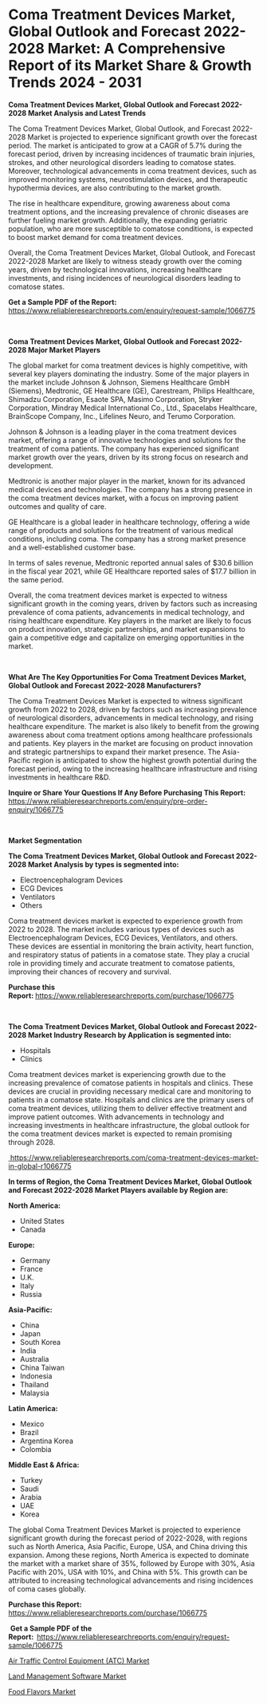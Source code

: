 <p><h1>Coma Treatment Devices Market, Global Outlook and Forecast 2022-2028 Market: A Comprehensive Report of its Market Share & Growth Trends 2024 - 2031</h1></p><p><strong>Coma Treatment Devices Market, Global Outlook and Forecast 2022-2028 Market Analysis and Latest Trends</strong></p>
<p><p>The Coma Treatment Devices Market, Global Outlook, and Forecast 2022-2028 Market is projected to experience significant growth over the forecast period. The market is anticipated to grow at a CAGR of 5.7% during the forecast period, driven by increasing incidences of traumatic brain injuries, strokes, and other neurological disorders leading to comatose states. Moreover, technological advancements in coma treatment devices, such as improved monitoring systems, neurostimulation devices, and therapeutic hypothermia devices, are also contributing to the market growth.</p><p>The rise in healthcare expenditure, growing awareness about coma treatment options, and the increasing prevalence of chronic diseases are further fueling market growth. Additionally, the expanding geriatric population, who are more susceptible to comatose conditions, is expected to boost market demand for coma treatment devices.</p><p>Overall, the Coma Treatment Devices Market, Global Outlook, and Forecast 2022-2028 Market are likely to witness steady growth over the coming years, driven by technological innovations, increasing healthcare investments, and rising incidences of neurological disorders leading to comatose states.</p></p>
<p><strong>Get a Sample PDF of the Report:&nbsp;</strong> <a href="https://www.reliableresearchreports.com/enquiry/request-sample/1066775">https://www.reliableresearchreports.com/enquiry/request-sample/1066775</a></p>
<p>&nbsp;</p>
<p><strong>Coma Treatment Devices Market, Global Outlook and Forecast 2022-2028 Major Market Players</strong></p>
<p><p>The global market for coma treatment devices is highly competitive, with several key players dominating the industry. Some of the major players in the market include Johnson & Johnson, Siemens Healthcare GmbH (Siemens), Medtronic, GE Healthcare (GE), Carestream, Philips Healthcare, Shimadzu Corporation, Esaote SPA, Masimo Corporation, Stryker Corporation, Mindray Medical International Co., Ltd., Spacelabs Healthcare, BrainScope Company, Inc., Lifelines Neuro, and Terumo Corporation.</p><p>Johnson & Johnson is a leading player in the coma treatment devices market, offering a range of innovative technologies and solutions for the treatment of coma patients. The company has experienced significant market growth over the years, driven by its strong focus on research and development.</p><p>Medtronic is another major player in the market, known for its advanced medical devices and technologies. The company has a strong presence in the coma treatment devices market, with a focus on improving patient outcomes and quality of care.</p><p>GE Healthcare is a global leader in healthcare technology, offering a wide range of products and solutions for the treatment of various medical conditions, including coma. The company has a strong market presence and a well-established customer base.</p><p>In terms of sales revenue, Medtronic reported annual sales of $30.6 billion in the fiscal year 2021, while GE Healthcare reported sales of $17.7 billion in the same period.</p><p>Overall, the coma treatment devices market is expected to witness significant growth in the coming years, driven by factors such as increasing prevalence of coma patients, advancements in medical technology, and rising healthcare expenditure. Key players in the market are likely to focus on product innovation, strategic partnerships, and market expansions to gain a competitive edge and capitalize on emerging opportunities in the market.</p></p>
<p>&nbsp;</p>
<p><strong>What Are The Key Opportunities For Coma Treatment Devices Market, Global Outlook and Forecast 2022-2028 Manufacturers?</strong></p>
<p><p>The Coma Treatment Devices Market is expected to witness significant growth from 2022 to 2028, driven by factors such as increasing prevalence of neurological disorders, advancements in medical technology, and rising healthcare expenditure. The market is also likely to benefit from the growing awareness about coma treatment options among healthcare professionals and patients. Key players in the market are focusing on product innovation and strategic partnerships to expand their market presence. The Asia-Pacific region is anticipated to show the highest growth potential during the forecast period, owing to the increasing healthcare infrastructure and rising investments in healthcare R&D.</p></p>
<p><strong>Inquire or Share Your Questions If Any Before Purchasing This Report:</strong> <a href="https://www.reliableresearchreports.com/enquiry/pre-order-enquiry/1066775">https://www.reliableresearchreports.com/enquiry/pre-order-enquiry/1066775</a></p>
<p>&nbsp;</p>
<p><strong>Market Segmentation</strong></p>
<p><strong>The Coma Treatment Devices Market, Global Outlook and Forecast 2022-2028 Market Analysis by types is segmented into:</strong></p>
<p><ul><li>Electroencephalogram Devices</li><li>ECG Devices</li><li>Ventilators</li><li>Others</li></ul></p>
<p><p>Coma treatment devices market is expected to experience growth from 2022 to 2028. The market includes various types of devices such as Electroencephalogram Devices, ECG Devices, Ventilators, and others. These devices are essential in monitoring the brain activity, heart function, and respiratory status of patients in a comatose state. They play a crucial role in providing timely and accurate treatment to comatose patients, improving their chances of recovery and survival.</p></p>
<p><strong>Purchase this Report:&nbsp;</strong><a href="https://www.reliableresearchreports.com/purchase/1066775">https://www.reliableresearchreports.com/purchase/1066775</a></p>
<p>&nbsp;</p>
<p><strong>The Coma Treatment Devices Market, Global Outlook and Forecast 2022-2028 Market Industry Research by Application is segmented into:</strong></p>
<p><ul><li>Hospitals</li><li>Clinics</li></ul></p>
<p><p>Coma treatment devices market is experiencing growth due to the increasing prevalence of comatose patients in hospitals and clinics. These devices are crucial in providing necessary medical care and monitoring to patients in a comatose state. Hospitals and clinics are the primary users of coma treatment devices, utilizing them to deliver effective treatment and improve patient outcomes. With advancements in technology and increasing investments in healthcare infrastructure, the global outlook for the coma treatment devices market is expected to remain promising through 2028.</p></p>
<p><a href="https://www.reliableresearchreports.com/coma-treatment-devices-market-in-global-r1066775">&nbsp;https://www.reliableresearchreports.com/coma-treatment-devices-market-in-global-r1066775</a></p>
<p><strong>In terms of Region, the Coma Treatment Devices Market, Global Outlook and Forecast 2022-2028 Market Players available by Region are:</strong></p>
<p>
    <p> <strong> North America: </strong>
        <ul>
            <li>United States</li>
            <li>Canada</li>
        </ul>
        </p> 
    <p> <strong> Europe: </strong>
        <ul>
            <li>Germany</li>
            <li>France</li>
            <li>U.K.</li>
            <li>Italy</li>
            <li>Russia</li>
        </ul>
        </p> 
    <p> <strong> Asia-Pacific: </strong>
        <ul>
            <li>China</li>
            <li>Japan</li>
            <li>South Korea</li>
            <li>India</li>
            <li>Australia</li>
            <li>China Taiwan</li>
            <li>Indonesia</li>
            <li>Thailand</li>
            <li>Malaysia</li>
        </ul>
        </p> 
    <p> <strong> Latin America: </strong>
        <ul>
            <li>Mexico</li>
            <li>Brazil</li>
            <li>Argentina Korea</li>
            <li>Colombia</li>
        </ul>
        </p> 
    <p> <strong> Middle East & Africa: </strong>
        <ul>
            <li>Turkey</li>
            <li>Saudi</li>
            <li>Arabia</li>
            <li>UAE</li>
            <li>Korea</li>
        </ul>
    </p>
    </p>
<p><p>The global Coma Treatment Devices Market is projected to experience significant growth during the forecast period of 2022-2028, with regions such as North America, Asia Pacific, Europe, USA, and China driving this expansion. Among these regions, North America is expected to dominate the market with a market share of 35%, followed by Europe with 30%, Asia Pacific with 20%, USA with 10%, and China with 5%. This growth can be attributed to increasing technological advancements and rising incidences of coma cases globally.</p></p>
<p><strong>Purchase this Report: </strong><a href="https://www.reliableresearchreports.com/purchase/1066775">https://www.reliableresearchreports.com/purchase/1066775</a></p>
<p>&nbsp;<strong>Get a Sample PDF of the Report:&nbsp;&nbsp;</strong><a href="https://www.reliableresearchreports.com/enquiry/request-sample/1066775">https://www.reliableresearchreports.com/enquiry/request-sample/1066775</a></p>
<p><strong></strong></p>
<p><p><a href="https://github.com/RoccoManning/Market-Research-Report-List-6/blob/main/air-traffic-control-equipment-atc-market.md">Air Traffic Control Equipment (ATC) Market</a></p><p><a href="https://issuu.com/reportprime-2/docs/land-management-software-market-size-2030.pptx">Land Management Software Market</a></p><p><a href="https://github.com/ranaacryptoaddmin/Market-Research-Report-List-1/blob/main/food-flavors-market.md">Food Flavors Market</a></p></p>